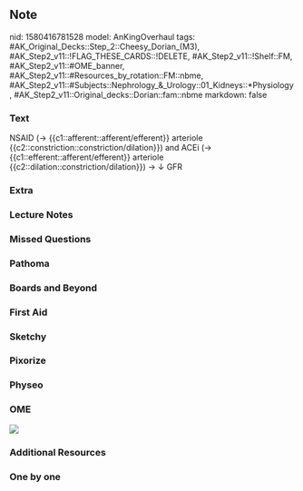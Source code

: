 ## Note
nid: 1580416781528
model: AnKingOverhaul
tags: #AK_Original_Decks::Step_2::Cheesy_Dorian_(M3), #AK_Step2_v11::!FLAG_THESE_CARDS::!DELETE, #AK_Step2_v11::!Shelf::FM, #AK_Step2_v11::#OME_banner, #AK_Step2_v11::#Resources_by_rotation::FM::nbme, #AK_Step2_v11::#Subjects::Nephrology_&_Urology::01_Kidneys::*Physiology, #AK_Step2_v11::Original_decks::Dorian::fam::nbme
markdown: false

### Text
NSAID (→ {{c1::afferent::afferent/efferent}} arteriole {{c2::constriction::constriction/dilation}}) and ACEi (→ {{c1::efferent::afferent/efferent}} arteriole {{c2::dilation::constriction/dilation}}) → ↓ GFR

### Extra


### Lecture Notes


### Missed Questions


### Pathoma


### Boards and Beyond


### First Aid


### Sketchy


### Pixorize


### Physeo


### OME
<div class="ome-widget">
  <a href="https://onlinemeded.org?ref=anki"><img src=
  "_OME_AnkiFlashcards_General_7.png"></a>
</div>

### Additional Resources


### One by one

